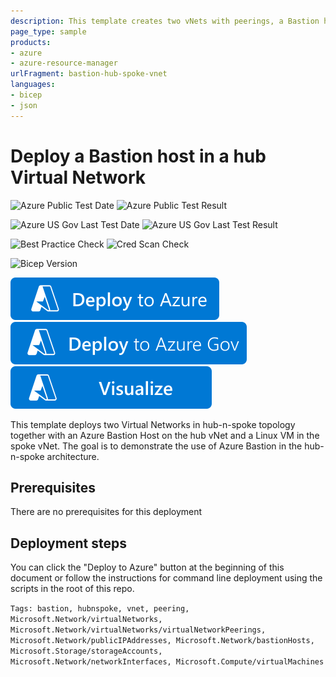 ```yaml
---
description: This template creates two vNets with peerings, a Bastion host in the Hub vNet and a Linux VM in the spoke vNet
page_type: sample
products:
- azure
- azure-resource-manager
urlFragment: bastion-hub-spoke-vnet
languages:
- bicep
- json
---
```

# Deploy a Bastion host in a hub Virtual Network

![Azure Public Test Date](https://azurequickstartsservice.blob.core.windows.net/badges/quickstarts/microsoft.network/bastion-hub-spoke-vnet/PublicLastTestDate.svg)
![Azure Public Test Result](https://azurequickstartsservice.blob.core.windows.net/badges/quickstarts/microsoft.network/bastion-hub-spoke-vnet/PublicDeployment.svg)

![Azure US Gov Last Test Date](https://azurequickstartsservice.blob.core.windows.net/badges/quickstarts/microsoft.network/bastion-hub-spoke-vnet/FairfaxLastTestDate.svg)
![Azure US Gov Last Test Result](https://azurequickstartsservice.blob.core.windows.net/badges/quickstarts/microsoft.network/bastion-hub-spoke-vnet/FairfaxDeployment.svg)

![Best Practice Check](https://azurequickstartsservice.blob.core.windows.net/badges/quickstarts/microsoft.network/bastion-hub-spoke-vnet/BestPracticeResult.svg)
![Cred Scan Check](https://azurequickstartsservice.blob.core.windows.net/badges/quickstarts/microsoft.network/bastion-hub-spoke-vnet/CredScanResult.svg)

![Bicep Version](https://azurequickstartsservice.blob.core.windows.net/badges/quickstarts/microsoft.network/bastion-hub-spoke-vnet/BicepVersion.svg)

[![Deploy To Azure](https://raw.githubusercontent.com/Azure/azure-quickstart-templates/master/1-CONTRIBUTION-GUIDE/images/deploytoazure.svg?sanitize=true)](https://portal.azure.com/#create/Microsoft.Template/uri/https%3A%2F%2Fraw.githubusercontent.com%2FAzure%2Fazure-quickstart-templates%2Fmaster%2Fquickstarts%2Fmicrosoft.network%2Fbastion-hub-spoke-vnet%2Fazuredeploy.json)
[![Deploy To Azure US Gov](https://raw.githubusercontent.com/Azure/azure-quickstart-templates/master/1-CONTRIBUTION-GUIDE/images/deploytoazuregov.svg?sanitize=true)](https://portal.azure.us/#create/Microsoft.Template/uri/https%3A%2F%2Fraw.githubusercontent.com%2FAzure%2Fazure-quickstart-templates%2Fmaster%2Fquickstarts%2Fmicrosoft.network%2Fbastion-hub-spoke-vnet%2Fazuredeploy.json)
[![Visualize](https://raw.githubusercontent.com/Azure/azure-quickstart-templates/master/1-CONTRIBUTION-GUIDE/images/visualizebutton.svg?sanitize=true)](http://armviz.io/#/?load=https%3A%2F%2Fraw.githubusercontent.com%2FAzure%2Fazure-quickstart-templates%2Fmaster%2Fquickstarts%2Fmicrosoft.network%2Fbastion-hub-spoke-vnet%2Fazuredeploy.json)

This template deploys two Virtual Networks in hub-n-spoke topology together with an Azure Bastion Host on the hub vNet and a Linux VM in the spoke vNet.
The goal is to demonstrate the use of Azure Bastion in the hub-n-spoke architecture.

## Prerequisites

There are no prerequisites for this deployment

## Deployment steps

You can click the "Deploy to Azure" button at the beginning of this document or follow the instructions for command line deployment using the scripts in the root of this repo.

`Tags: bastion, hubnspoke, vnet, peering, Microsoft.Network/virtualNetworks, Microsoft.Network/virtualNetworks/virtualNetworkPeerings, Microsoft.Network/publicIPAddresses, Microsoft.Network/bastionHosts, Microsoft.Storage/storageAccounts, Microsoft.Network/networkInterfaces, Microsoft.Compute/virtualMachines`
